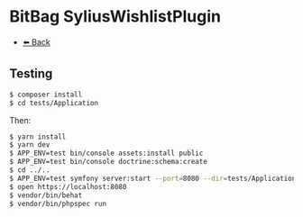 # BitBag SyliusWishlistPlugin

- [⬅️ Back](../README.md#overview)

## Testing

```bash
$ composer install
$ cd tests/Application
```

Then:

```bash
$ yarn install
$ yarn dev
$ APP_ENV=test bin/console assets:install public
$ APP_ENV=test bin/console doctrine:schema:create
$ cd ../..
$ APP_ENV=test symfony server:start --port=8080 --dir=tests/Application/public --daemon
$ open https://localhost:8080
$ vendor/bin/behat
$ vendor/bin/phpspec run
```
